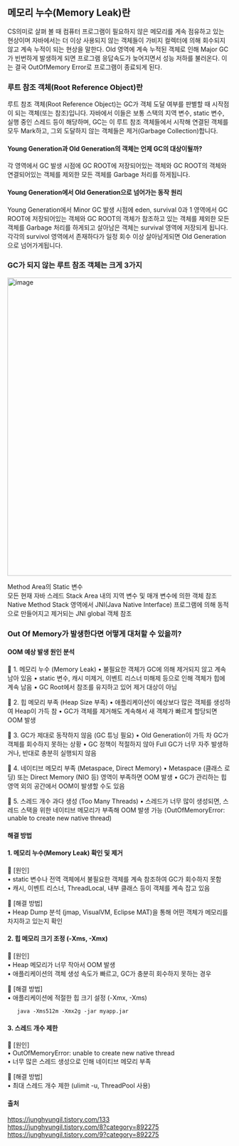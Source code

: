 ## 메모리 누수(Memory Leak)란
CS의미로 살펴 볼 때 컴퓨터 프로그램이 필요하지 않은 메모리를 계속 점유하고 있는 현상이며 자바에서는 더 이상 사용되지 않는 객체들이 가비지 컬렉터에 의해 회수되지 않고 계속 누적이 되는 현상을 말한다.
Old 영역에 계속 누적된 객체로 인해 Major GC가 빈번하게 발생하게 되면 프로그램 응답속도가 늦어지면서 성능 저하를 불러온다. 이는 결국 OutOfMemory Error로 프로그램이 종료되게 된다.

### 루트 참조 객체(Root Reference Object)란
루트 참조 객체(Root Reference Object)는 GC가 객체 도달 여부를 판별할 때 시작점이 되는 객체(또는 참조)입니다. 자바에서 이들은 보통 스택의 지역 변수, static 변수, 실행 중인 스레드 등이 해당하며, GC는 이 루트 참조 객체들에서 시작해 연결된 객체를 모두 Mark하고, 그외 도달하지 않는 객체들은 제거(Garbage Collection)합니다.

#### Young Generation과 Old Generation의 객체는 언제 GC의 대상이될까?
각 영역에서 GC 발생 시점에 GC ROOT에 저장되어있는 객체와 GC ROOT의 객체와 연결되어있는 객체를 제외한 모든 객체를 Garbage 처리를 하게됩니다.

#### Young Generation에서 Old Generation으로 넘어가는 동작 원리
Young Generation에서 Minor GC 발생 시점에  eden, survival 0과 1 영역에서 GC ROOT에 저장되어있는 객체와 GC ROOT의 객체가 참조하고 있는 객체를 제외한 모든 객체를 Garbage 처리를 하게되고 살아남은 객체는 survival 영역에 저장되게 됩니다. 각각의 survivol 영역에서 존재하다가 일정 회수 이상 살아남게되면 Old Generation으로 넘어가게됩니다.

### GC가 되지 않는 루트 참조 객체는 크게 3가지
<img width="669" alt="image" src="https://github.com/user-attachments/assets/ea61a3b0-79e6-4a3c-ae1e-bcc4ba477233" />

Method Area의 Static 변수  
모든 현재 자바 스레드 Stack Area 내의 지역 변수 및 매개 변수에 의한 객체 참조  
Native Method Stack 영역에서 JNI(Java Native Interface) 프로그램에 의해 동적으로 만들어지고 제거되는 JNI global 객체 참조  

### Out Of Memory가 발생한다면 어떻게 대처할 수 있을끼?
#### OOM 예상 발생 원인 분석

📌 1. 메모리 누수 (Memory Leak)
	•	불필요한 객체가 GC에 의해 제거되지 않고 계속 남아 있음
	•	static 변수, 캐시 미제거, 이벤트 리스너 미해제 등으로 인해 객체가 힙에 계속 남음
	•	GC Root에서 참조를 유지하고 있어 제거 대상이 아님

📌 2. 힙 메모리 부족 (Heap Size 부족)
	•	애플리케이션이 예상보다 많은 객체를 생성하여 Heap이 가득 참
	•	GC가 객체를 제거해도 계속해서 새 객체가 빠르게 할당되면 OOM 발생

📌 3. GC가 제대로 동작하지 않음 (GC 튜닝 필요)
	•	Old Generation이 가득 차 GC가 객체를 회수하지 못하는 상황
	•	GC 정책이 적절하지 않아 Full GC가 너무 자주 발생하거나, 반대로 충분히 실행되지 않음

📌 4. 네이티브 메모리 부족 (Metaspace, Direct Memory)
	•	Metaspace (클래스 로딩) 또는 Direct Memory (NIO 등) 영역이 부족하면 OOM 발생
	•	GC가 관리하는 힙 영역 외의 공간에서 OOM이 발생할 수도 있음

📌 5. 스레드 개수 과다 생성 (Too Many Threads)
	•	스레드가 너무 많이 생성되면, 스레드 스택을 위한 네이티브 메모리가 부족해 OOM 발생 가능 (OutOfMemoryError: unable to create new native thread)

#### 해결 방법
 #### 1. 메모리 누수(Memory Leak) 확인 및 제거  
  
📌 [원인]  
	•	static 변수나 전역 객체에서 불필요한 객체를 계속 참조하여 GC가 회수하지 못함  
	•	캐시, 이벤트 리스너, ThreadLocal, 내부 클래스 등이 객체를 계속 잡고 있음  
  
📌 [해결 방법]  
	•	Heap Dump 분석 (jmap, VisualVM, Eclipse MAT)을 통해 어떤 객체가 메모리를 차지하고 있는지 확인  
     
 #### 2. 힙 메모리 크기 조정 (-Xms, -Xmx)  
  
📌 [원인]  
	•	Heap 메모리가 너무 작아서 OOM 발생  
	•	애플리케이션의 객체 생성 속도가 빠르고, GC가 충분히 회수하지 못하는 경우  
  
📌 [해결 방법]  
	•	애플리케이션에 적절한 힙 크기 설정 (-Xmx, -Xms)  
 
       java -Xms512m -Xmx2g -jar myapp.jar
         
#### 3. 스레드 개수 제한  
  
📌 [원인]  
	•	OutOfMemoryError: unable to create new native thread  
	•	너무 많은 스레드 생성으로 인해 네이티브 메모리 부족  
  
📌 [해결 방법]  
	•	최대 스레드 개수 제한 (ulimit -u, ThreadPool 사용)  
  
#### 출처
https://junghyungil.tistory.com/133  
https://junghyungil.tistory.com/8?category=892275  
https://junghyungil.tistory.com/9?category=892275  
